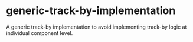 # generic-track-by-implementation
A generic track-by implementation to avoid implementing track-by logic at individual component level.
